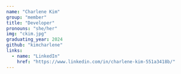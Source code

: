 ```yaml
---
name: "Charlene Kim"
group: "member"
title: "Developer"
pronouns: "she/her"
img: "ckim.jpg"
graduating_year: 2024
github: "kimcharlene"
links:
  - name: "LinkedIn"
    href: "https://www.linkedin.com/in/charlene-kim-551a3418b/"
---
```

